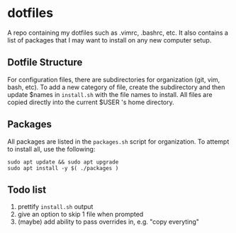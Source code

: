# dotfiles
A repo containing my dotfiles such as .vimrc, .bashrc, etc. It also contains a list of packages that I may want to install on any new computer setup.

## Dotfile Structure
For configuration files, there are subdirectories for organization (git, vim, bash, etc). To add a new category of file, create the subdirectory and then update $names in `install.sh` with the file names to install. All files are copied directly into the current $USER 's home directory.

## Packages
All packages are listed in the `packages.sh` script for organization. To attempt to install all, use the following:

```
sudo apt update && sudo apt upgrade
sudo apt install -y $( ./packages )
``` 

## Todo list
1. prettify `install.sh` output
2. give an option to skip 1 file when prompted
3. (maybe) add ability to pass overrides in, e.g. "copy everyting"

